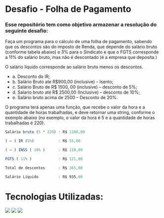 # Desafio - Folha de Pagamento
 
### Esse repositório tem como objetivo armazenar a resolução do seguinte desafio:

Faça um programa para o cálculo de uma folha de pagamento, sabendo que os descontos são do imposto de Renda, que depende do salário bruto (conforme tabela abaixo) e 3% para o Sindicato e que o FGTS corresponde a 11% do salário bruto, mas não é descontado (é a empresa que deposita.)

O salário líquido corresponde ao salário bruto menos os descontos.

- a. Desconto do IR;
- b. Salário Bruto ate R$900,00 (inclusive) – Isento;
- c. Salário Bruto de R$ 1500, 00 (inclusive) – desconto de 5%;
- d. Salario bruto até R$ 2500,00 (Inclusive) – desconto de 10%;
- e. Salário bruto acima de 2500 – Desconto de 20%.

O programa terá apenas uma função, que recebe o valor da hora e a quantidade de horas trabalhadas, e deve retornar uma string, conforme o exemplo abaixo (no exemplo, o valor da hora é 5 e a quantidade de horas trabalhadas é 220).
```js
Salário bruto (5 * 220) : R$ 1100,00

( – ) IR (5%)           : R$ 55,00

( – ) INSS ( 10% )      : R$ 110,00

FGTS ( 11% )            : R$ 121,00

Total de descontos      : R$ 165,00

Salário Líquido         : R$ 935,00
```

# Tecnologias Utilizadas:

[<img src="https://img.shields.io/badge/JavaScript-F7DF1E.svg?style=for-the-badge&logo=JavaScript&logoColor=black" />](https://github.com/siquara)
[<img src="https://img.shields.io/badge/GitHub-100000?style=for-the-badge&logo=github&logoColor=white" />](https://github.com/siquara) 
[<img src="https://img.shields.io/badge/GIT-E44C30?style=for-the-badge&logo=git&logoColor=white" />](https://github.com/siquara)
